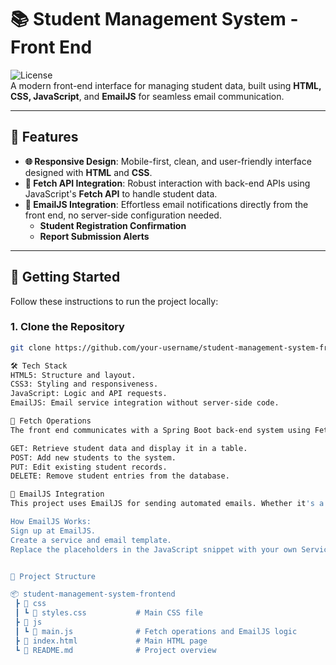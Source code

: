 # 📚 Student Management System - Front End

![License](https://img.shields.io/badge/license-MIT-green)  
A modern front-end interface for managing student data, built using **HTML, CSS, JavaScript**, and **EmailJS** for seamless email communication.

---

## 🎨 Features

-   **🌐 Responsive Design**: Mobile-first, clean, and user-friendly interface designed with **HTML** and **CSS**.
-   **📡 Fetch API Integration**: Robust interaction with back-end APIs using JavaScript's **Fetch API** to handle student data.
-   **📧 EmailJS Integration**: Effortless email notifications directly from the front end, no server-side configuration needed.
    -   **Student Registration Confirmation**
    -   **Report Submission Alerts**

---

## 🚀 Getting Started

Follow these instructions to run the project locally:

### 1. Clone the Repository

```bash
git clone https://github.com/your-username/student-management-system-frontend.git

🛠️ Tech Stack
HTML5: Structure and layout.
CSS3: Styling and responsiveness.
JavaScript: Logic and API requests.
EmailJS: Email service integration without server-side code.

📡 Fetch Operations
The front end communicates with a Spring Boot back-end system using Fetch API for handling various operations:

GET: Retrieve student data and display it in a table.
POST: Add new students to the system.
PUT: Edit existing student records.
DELETE: Remove student entries from the database.

📧 EmailJS Integration
This project uses EmailJS for sending automated emails. Whether it's a registration confirmation or an assignment submission notification, all email communications happen directly from the front end.

How EmailJS Works:
Sign up at EmailJS.
Create a service and email template.
Replace the placeholders in the JavaScript snippet with your own Service ID and Template ID.


📂 Project Structure

📦 student-management-system-frontend
 ┣ 📂 css
 ┃ ┗ 📜 styles.css           # Main CSS file
 ┣ 📂 js
 ┃ ┗ 📜 main.js              # Fetch operations and EmailJS logic
 ┣ 📜 index.html             # Main HTML page
 ┗ 📜 README.md              # Project overview
```
